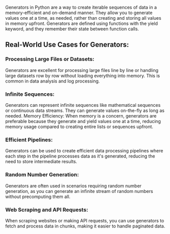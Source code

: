 Generators in Python are a way to create iterable sequences of data in a memory-efficient and on-demand manner. They allow you to generate values one at a time, as needed, rather than creating and storing all values in memory upfront. Generators are defined using functions with the yield keyword, and they remember their state between function calls.

## Real-World Use Cases for Generators:

### Processing Large Files or Datasets: 
Generators are excellent for processing large files line by line or handling large datasets row by row without loading everything into memory. This is common in data analysis and log processing.

### Infinite Sequences: 
Generators can represent infinite sequences like mathematical sequences or continuous data streams. They can generate values on-the-fly as long as needed.
Memory Efficiency: When memory is a concern, generators are preferable because they generate and yield values one at a time, reducing memory usage compared to creating entire lists or sequences upfront.

### Efficient Pipelines: 
Generators can be used to create efficient data processing pipelines where each step in the pipeline processes data as it's generated, reducing the need to store intermediate results.

### Random Number Generation: 
Generators are often used in scenarios requiring random number generation, as you can generate an infinite stream of random numbers without precomputing them all.

### Web Scraping and API Requests: 
When scraping websites or making API requests, you can use generators to fetch and process data in chunks, making it easier to handle paginated data.
